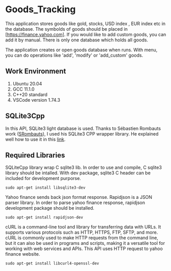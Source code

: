 # Goods_Tracking
This application stores goods like gold, stocks, USD index , EUR index etc in the database. The symbolds of goods should be placed in [https://finance.yahoo.com]. If you would like to add custom goods, you can add it by manual. There is only one database which holds all goods.

The application creates or open goods database when runs. With menu, you can do operations like 'add', 'modify' or 'add_custom' goods.

## Work Environment ##

1. Ubuntu 20.04
2. GCC 11.1.0
3. C++20 standard
4. VSCode version 1.74.3


## SQLite3Cpp
In this API, SQLite3 light database is used. Thanks to Sébastien Rombauts work ([SRombauts](https://github.com/SRombauts)), I used his SQLite3 CPP wrapper library. He explained well how to use it in this [link](https://github.com/SRombauts/SQLiteCpp).

## Required Libraries

SQLiteCpp library wrap C sqlite3 lib. In order to use and compile, C sqlite3 library should be intalled. With dev package, sqlite3 C header can be included for development purporse.

`sudo apt-get install libsqlite3-dev`

Yahoo finance sends back json format response. Rapidjson is a JSON parser library. In order to parse yahoo finance response, rapidjson development package should be installed.

`sudo apt-get install rapidjson-dev`

cURL is a command-line tool and library for transferring data with URLs. It supports various protocols such as HTTP, HTTPS, FTP, SFTP, and more. cURL is commonly used to make HTTP requests from the command line, but it can also be used in programs and scripts, making it a versatile tool for working with web services and APIs. This API uses HTTP request to yahoo finance website.

`sudo apt-get install libcurl4-openssl-dev`